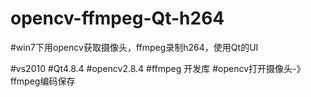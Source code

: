 # opencv-ffmpeg-Qt-h264
#win7下用opencv获取摄像头，ffmpeg录制h264，使用Qt的UI

#vs2010
#Qt4.8.4
#opencv2.8.4
#ffmpeg 开发库
#opencv打开摄像头-》ffmpeg编码保存
